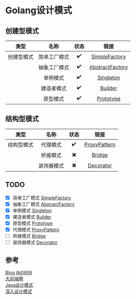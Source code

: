 # Golang设计模式

## 创建型模式

| 类型 | 名称 | 状态 | 链接 |
|:--:| :--: | :--: | :--: |
|创建型模式| 简单工厂模式 | :heavy_check_mark: | [SimpleFactory](simple_factory/README.md) |
| | 抽象工厂模式 | :heavy_check_mark: | [AbstractFactory](AbstractFactory/README.md) |
| | 单例模式 | :heavy_check_mark: | [Singleton](singleton/README.md) |
| | 建造者模式 | :heavy_check_mark: | [Builder](Builder/README.md) |
| | 原型模式 | :heavy_check_mark: | [Prototype](prototype/README.md)|


## 结构型模式

| 类型 | 名称 | 状态 | 链接 |
|:--:| :--: | :--: | :--: |
|结构型模式 | 代理模式 | :heavy_check_mark: | [ProxyPattern](proxypattern/README.md) |
| | 桥接模式 | :heavy_multiplication_x: | [Bridge](bridge/README.md) |
| | 装饰器模式 | :heavy_multiplication_x: | [Decorator](decorator/README.md)  |

## TODO

- [x] 简单工厂模式  [SimpleFactory](simple_factory/README.md)  
- [x] 抽象工厂模式  [AbstractFactory](AbstractFactory/README.md)  
- [x] 单例模式  [Singleton](singleton/README.md)
- [x] 建造者模式 [Builder](Builder/README.md)
- [x] 原型模式  [Prototype](prototype/README.md)
- [x] 代理模式 [ProxyPattern](proxypattern/README.md)
- [ ] 桥接模式 [Bridge](bridge/README.md)
- [ ] 装饰器模式 [Decorator](decorator/README.md)
 
## 参考
[Blog jlb0906](https://gocore.net)  
[大前端圈](https://www.jianshu.com/p/3d1c9ffb0a28)  
[Java设计模式](http://c.biancheng.net/design_pattern/)  
[深入设计模式](https://refactoringguru.cn/design-patterns)